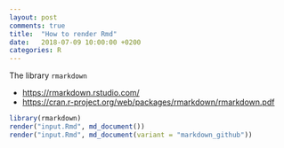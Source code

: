 ```yaml
---
layout: post
comments: true
title:  "How to render Rmd"
date:   2018-07-09 10:00:00 +0200
categories: R
---
```


The library `rmarkdown`

* <https://rmarkdown.rstudio.com/>
* <https://cran.r-project.org/web/packages/rmarkdown/rmarkdown.pdf>


``` r
library(rmarkdown)
render("input.Rmd", md_document())
render("input.Rmd", md_document(variant = "markdown_github"))
```

